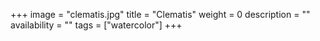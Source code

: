 +++
image = "clematis.jpg"
title = "Clematis"
weight = 0
description = ""
availability = ""
tags = ["watercolor"]
+++
